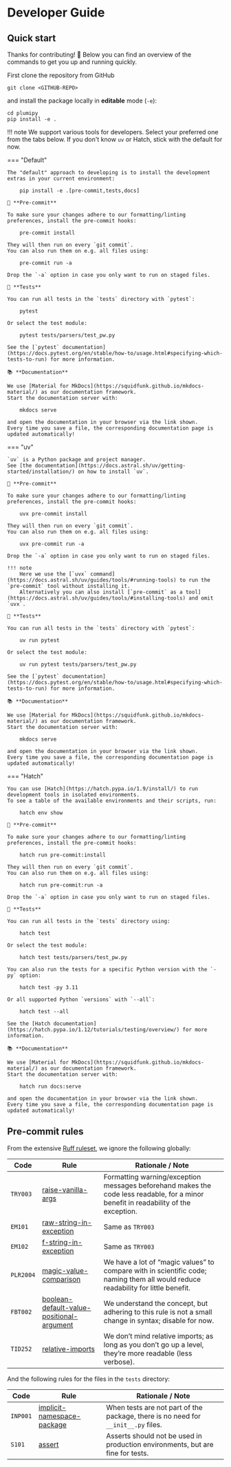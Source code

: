 # Developer Guide

## Quick start

Thanks for contributing! 🙏
Below you can find an overview of the commands to get you up and running quickly.

First clone the repository from GitHub

    git clone <GITHUB-REPO>

and install the package locally in **editable** mode (`-e`):

    cd plumipy
    pip install -e .

!!! note
    We support various tools for developers.
    Select your preferred one from the tabs below.
    If you don't know `uv` or Hatch, stick with the default for now.

=== "Default"

    The "default" approach to developing is to install the development extras in your current environment:

        pip install -e .[pre-commit,tests,docs]

    🔧 **Pre-commit**

    To make sure your changes adhere to our formatting/linting preferences, install the pre-commit hooks:

        pre-commit install

    They will then run on every `git commit`.
    You can also run them on e.g. all files using:

        pre-commit run -a

    Drop the `-a` option in case you only want to run on staged files.

    🧪 **Tests**

    You can run all tests in the `tests` directory with `pytest`:

        pytest

    Or select the test module:

        pytest tests/parsers/test_pw.py

    See the [`pytest` documentation](https://docs.pytest.org/en/stable/how-to/usage.html#specifying-which-tests-to-run) for more information.

    📚 **Documentation**

    We use [Material for MkDocs](https://squidfunk.github.io/mkdocs-material/) as our documentation framework.
    Start the documentation server with:

        mkdocs serve

    and open the documentation in your browser via the link shown.
    Every time you save a file, the corresponding documentation page is updated automatically!

=== "uv"

    `uv` is a Python package and project manager.
    See [the documentation](https://docs.astral.sh/uv/getting-started/installation/) on how to install `uv`.

    🔧 **Pre-commit**

    To make sure your changes adhere to our formatting/linting preferences, install the pre-commit hooks:

        uvx pre-commit install

    They will then run on every `git commit`.
    You can also run them on e.g. all files using:

        uvx pre-commit run -a

    Drop the `-a` option in case you only want to run on staged files.

    !!! note
        Here we use the [`uvx` command](https://docs.astral.sh/uv/guides/tools/#running-tools) to run the `pre-commit` tool without installing it.
        Alternatively you can also install [`pre-commit` as a tool](https://docs.astral.sh/uv/guides/tools/#installing-tools) and omit `uvx`.

    🧪 **Tests**

    You can run all tests in the `tests` directory with `pytest`:

        uv run pytest

    Or select the test module:

        uv run pytest tests/parsers/test_pw.py

    See the [`pytest` documentation](https://docs.pytest.org/en/stable/how-to/usage.html#specifying-which-tests-to-run) for more information.

    📚 **Documentation**

    We use [Material for MkDocs](https://squidfunk.github.io/mkdocs-material/) as our documentation framework.
    Start the documentation server with:

        mkdocs serve

    and open the documentation in your browser via the link shown.
    Every time you save a file, the corresponding documentation page is updated automatically!

=== "Hatch"

    You can use [Hatch](https://hatch.pypa.io/1.9/install/) to run development tools in isolated environments.
    To see a table of the available environments and their scripts, run:

        hatch env show

    🔧 **Pre-commit**

    To make sure your changes adhere to our formatting/linting preferences, install the pre-commit hooks:

        hatch run pre-commit:install

    They will then run on every `git commit`.
    You can also run them on e.g. all files using:

        hatch run pre-commit:run -a

    Drop the `-a` option in case you only want to run on staged files.

    🧪 **Tests**

    You can run all tests in the `tests` directory using:

        hatch test

    Or select the test module:

        hatch test tests/parsers/test_pw.py

    You can also run the tests for a specific Python version with the `-py` option:

        hatch test -py 3.11

    Or all supported Python `versions` with `--all`:

        hatch test --all

    See the [Hatch documentation](https://hatch.pypa.io/1.12/tutorials/testing/overview/) for more information.

    📚 **Documentation**

    We use [Material for MkDocs](https://squidfunk.github.io/mkdocs-material/) as our documentation framework.
    Start the documentation server with:

        hatch run docs:serve

    and open the documentation in your browser via the link shown.
    Every time you save a file, the corresponding documentation page is updated automatically!


## Pre-commit rules

From the extensive [Ruff ruleset](https://docs.astral.sh/ruff/rules/), we ignore the following globally:

| Code      | Rule                                                                                                                      | Rationale / Note                                                                                                                    |
| --------- | ------------------------------------------------------------------------------------------------------------------------- | ----------------------------------------------------------------------------------------------------------------------------------- |
| `TRY003`  | [raise-vanilla-args](https://docs.astral.sh/ruff/rules/raise-vanilla-args/)                                               | Formatting warning/exception messages beforehand makes the code less readable, for a minor benefit in readability of the exception. |
| `EM101`   | [raw-string-in-exception](https://docs.astral.sh/ruff/rules/raw-string-in-exception/)                                     | Same as `TRY003`                                                                                                                    |
| `EM102`   | [f-string-in-exception](https://docs.astral.sh/ruff/rules/f-string-in-exception/)                                         | Same as `TRY003`                                                                                                                    |
| `PLR2004` | [magic-value-comparison](https://docs.astral.sh/ruff/rules/magic-value-comparison/)                                       | We have a lot of “magic values” to compare with in scientific code; naming them all would reduce readability for little benefit.    |
| `FBT002`  | [boolean-default-value-positional-argument](https://docs.astral.sh/ruff/rules/boolean-default-value-positional-argument/) | We understand the concept, but adhering to this rule is not a small change in syntax; disable for now.                              |
| `TID252`  | [relative-imports](https://docs.astral.sh/ruff/rules/relative-imports/)                                                   | We don’t mind relative imports; as long as you don’t go up a level, they’re more readable (less verbose).                           |

And the following rules for the files in the `tests` directory:

| Code      | Rule                                                                                                                      | Rationale / Note                                                                                                                    |
| --------- | ------------------------------------------------------------------------------------------------------------------------- | ----------------------------------------------------------------------------------------------------------------------------------- |
| `INP001`  | [implicit-namespace-package](https://docs.astral.sh/ruff/rules/implicit-namespace-package/)                               | When tests are not part of the package, there is no need for `__init__.py` files.                                                   |
| `S101`    | [assert](https://docs.astral.sh/ruff/rules/assert/)                                                                       | Asserts should not be used in production environments, but are fine for tests.                                                      |
